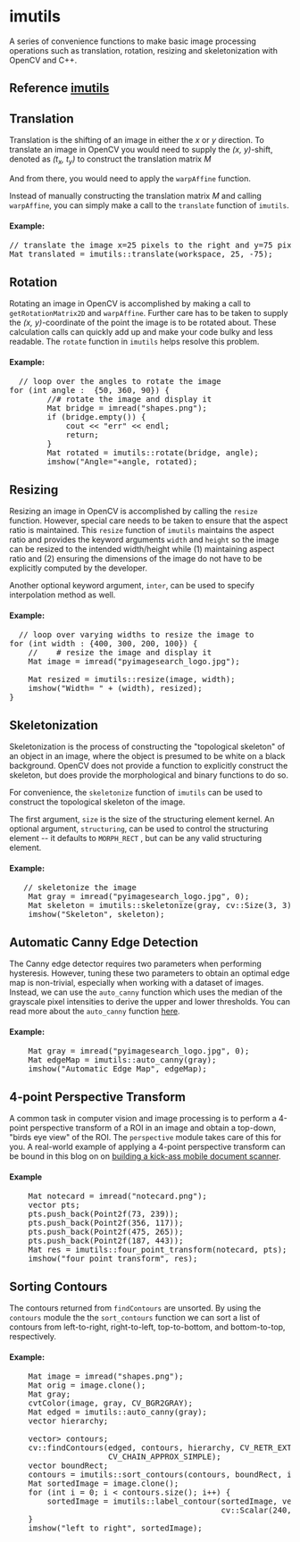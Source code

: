 # imutils
A series of convenience functions to make basic image processing operations such as translation, rotation, resizing and skeletonization with OpenCV and C++.

## Reference [imutils](https://github.com/jrosebr1/imutils)


## Translation
Translation is the shifting of an image in either the *x* or *y* direction. To translate an image in OpenCV you would need to supply the *(x, y)*-shift, denoted as *(t<sub>x</sub>, t<sub>y</sub>)* to construct the translation matrix *M*

And from there, you would need to apply the `warpAffine` function.

Instead of manually constructing the translation matrix *M* and calling `warpAffine`, you can simply make a call to the `translate` function of `imutils`.

#### Example:
<pre>// translate the image x=25 pixels to the right and y=75 pixels up
Mat translated = imutils::translate(workspace, 25, -75);</pre>

## Rotation
Rotating an image in OpenCV is accomplished by making a call to `getRotationMatrix2D` and `warpAffine`. Further care has to be taken to supply the *(x, y)*-coordinate of the point the image is to be rotated about. These calculation calls can quickly add up and make your code bulky and less readable. The `rotate` function in `imutils` helps resolve this problem.

#### Example:
<pre>  // loop over the angles to rotate the image
for (int angle :  {50, 360, 90}) {
        //# rotate the image and display it
        Mat bridge = imread("shapes.png");
        if (bridge.empty()) {
            cout << "err" << endl;
            return;
        }
        Mat rotated = imutils::rotate(bridge, angle);
        imshow("Angle="+angle, rotated);</pre>

## Resizing
Resizing an image in OpenCV is accomplished by calling the `resize` function. However, special care needs to be taken to ensure that the aspect ratio is maintained.  This `resize` function of `imutils` maintains the aspect ratio and provides the keyword arguments `width` and `height` so the image can be resized to the intended width/height while (1) maintaining aspect ratio and (2) ensuring the dimensions of the image do not have to be explicitly computed by the developer.

Another optional keyword argument, `inter`, can be used to specify interpolation method as well.

#### Example:
<pre>  // loop over varying widths to resize the image to
for (int width : {400, 300, 200, 100}) {
    //    # resize the image and display it
    Mat image = imread("pyimagesearch_logo.jpg");

    Mat resized = imutils::resize(image, width);
    imshow("Width= " + (width), resized);
}</pre>


## Skeletonization
Skeletonization is the process of constructing the "topological skeleton" of an object in an image, where the object is presumed to be white on a black background. OpenCV does not provide a function to explicitly construct the skeleton, but does provide the morphological and binary functions to do so.

For convenience, the `skeletonize` function of `imutils` can be used to construct the topological skeleton of the image.

The first argument, `size` is the size of the structuring element kernel. An optional argument, `structuring`, can be used to control the structuring element -- it defaults to `MORPH_RECT`	, but can be any valid structuring element.

#### Example:
<pre>   // skeletonize the image
    Mat gray = imread("pyimagesearch_logo.jpg", 0);
    Mat skeleton = imutils::skeletonize(gray, cv::Size(3, 3));
    imshow("Skeleton", skeleton);</pre>


## Automatic Canny Edge Detection
The Canny edge detector requires two parameters when performing hysteresis. However, tuning these two parameters to obtain an optimal edge map is non-trivial, especially when working with a dataset of images. Instead, we can use the `auto_canny` function which uses the median of the grayscale pixel intensities to derive the upper and lower thresholds. You can read more about the `auto_canny` function [here](http://www.pyimagesearch.com/2015/04/06/zero-parameter-automatic-canny-edge-detection-with-python-and-opencv/).

#### Example:
<pre>    Mat gray = imread("pyimagesearch_logo.jpg", 0);
    Mat edgeMap = imutils::auto_canny(gray);
    imshow("Automatic Edge Map", edgeMap);</pre>

## 4-point Perspective Transform
A common task in computer vision and image processing is to perform a 4-point perspective transform of a ROI in an image and obtain a top-down, "birds eye view" of the ROI. The `perspective` module takes care of this for you. A real-world example of applying a 4-point perspective transform can be bound in this blog on on [building a kick-ass mobile document scanner](http://www.pyimagesearch.com/2014/09/01/build-kick-ass-mobile-document-scanner-just-5-minutes/).

#### Example
<pre>    Mat notecard = imread("notecard.png");
    vector<Point2f> pts;
    pts.push_back(Point2f(73, 239));
    pts.push_back(Point2f(356, 117));
    pts.push_back(Point2f(475, 265));
    pts.push_back(Point2f(187, 443));
    Mat res = imutils::four_point_transform(notecard, pts);
    imshow("four_point_transform", res);</pre>

## Sorting Contours
The contours returned from `findContours` are unsorted. By using the `contours` module the the `sort_contours` function we can sort a list of contours from left-to-right, right-to-left, top-to-bottom, and bottom-to-top, respectively.

#### Example:
<pre>    Mat image = imread("shapes.png");
    Mat orig = image.clone();
    Mat gray;
    cvtColor(image, gray, CV_BGR2GRAY);
    Mat edged = imutils::auto_canny(gray);
    vector<Vec4i> hierarchy;

    vector<vector<Point>> contours;
    cv::findContours(edged, contours, hierarchy, CV_RETR_EXTERNAL,
                     CV_CHAIN_APPROX_SIMPLE);
    vector<Rect> boundRect;
    contours = imutils::sort_contours(contours, boundRect, imutils::SortContoursMethods::left_to_right);
    Mat sortedImage = image.clone();
    for (int i = 0; i < contours.size(); i++) {
        sortedImage = imutils::label_contour(sortedImage, vector<vector<Point> >(1, contours[i]), i,
                                             cv::Scalar(240, 0, 159));
    }
    imshow("left_to_right", sortedImage);</pre>



